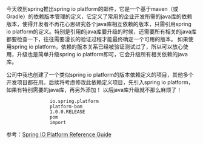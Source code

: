 <!---
markmeta_author: wongoo
markmeta_date: 2014-06-27 02:22:59+00:00
excerpt: spring io platform 依赖版本管理
slug: spring-io-platform-dependencies
markmeta_title: spring io platform 依赖版本管理
wordpress_id: 618
markmeta_categories: Experience
markmeta_tags: dependency,spring,spring-io
-->

今天收到spring推出spring io platform的邮件，它是一个基于maven（或Gradle）的依赖版本管理的定义，它定义了常用的企业开发所需的java库的依赖版本，使得开发者不再花心思研究各个java库相互依赖的版本，只需引用spring io platform的定义。特别是引用的java库要升级的时候，还需要所有相关的java库都要检查一下，往往需要漫长的验证过程才能最终确定一个可用的版本。 如果使用spring io platform，依赖的版本关系已经被验证测试过了，所以可以放心使用，升级也是简单升级spring io platform即可，它会升级所有相关依赖的java库。

公司中我也创建了一个类似spring io platform的版本依赖定义的项目，其他多个开发项目都在用。后续将考虑修改此依赖定义项目，先引入spring io platform，如果有特别需要的java库，再另外添加！ 以后java库升级就不那么麻烦了！


    
    
    
            
                
                    io.spring.platform
                    platform-bom
                    1.0.0.RELEASE
                    pom
                    import
                
            
        
    


参考：[Spring IO Platform Reference Guide](http://docs.spring.io/platform/docs/1.0.0.RELEASE/reference/htmlsingle/)
